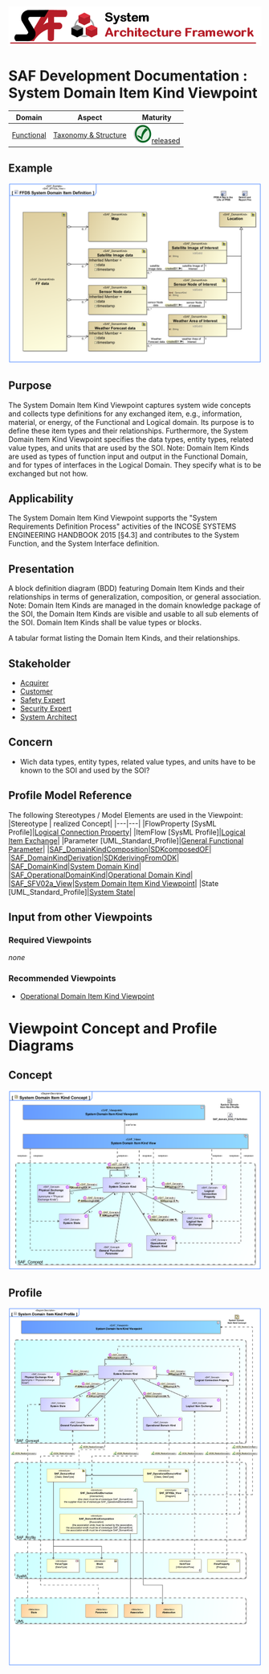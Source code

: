 ![System Architecture Framework](../../diagrams/Banner_SAF.png)
# SAF Development Documentation : System Domain Item Kind Viewpoint
|**Domain**|**Aspect**|**Maturity**|
| --- | --- | --- |
|[Functional](../../domains.md#Domain-Functional)|[Taxonomy & Structure](../../aspects.md#Aspect-Taxonomy-&-Structure)|![Released](../../diagrams/Symbol_confirmed.png )[released](../../using-saf/maturity.md#released)|
## Example
![System-Domain-Item-Kind-Viewpoint-primary-example.svg](../../diagrams/vp-examples/System-Domain-Item-Kind-Viewpoint-primary-example.svg)
## Purpose
The System Domain Item Kind Viewpoint captures system wide concepts and collects type definitions for any exchanged item, e.g., information, material, or energy, of the Functional and Logical domain. Its purpose is to define these item types and their relationships. Furthermore, the System Domain Item Kind Viewpoint specifies the data types, entity types, related value types, and units that are used by the SOI.
Note: Domain Item Kinds are used as types of function input and output in the Functional Domain, and for types of interfaces in the Logical Domain. They specify what is to be exchanged but not how.
## Applicability
The System Domain Item Kind Viewpoint supports the "System Requirements Definition Process" activities of the INCOSE SYSTEMS ENGINEERING HANDBOOK 2015 [§4.3] and contributes to the System Function, and the System Interface definition.
## Presentation
A block definition diagram (BDD) featuring Domain Item Kinds and their relationships in terms of generalization, composition, or general association. 
Note: Domain Item Kinds are managed in the domain knowledge package of the SOI, the Domain Item Kinds are visible and usable to all sub elements of the SOI. Domain Item Kinds shall be value types or blocks. 

A tabular format listing the Domain Item Kinds, and their relationships.

## Stakeholder
* [Acquirer](../../stakeholders.md#Acquirer)
* [Customer](../../stakeholders.md#Customer)
* [Safety Expert](../../stakeholders.md#Safety-Expert)
* [Security Expert](../../stakeholders.md#Security-Expert)
* [System Architect](../../stakeholders.md#System-Architect)
## Concern
* Wich data types, entity types, related value types, and units have to be known to the SOI and used by the SOI?
## Profile Model Reference
The following Stereotypes / Model Elements are used in the Viewpoint:
|Stereotype | realized Concept|
|---|---|
|FlowProperty [SysML Profile]|[Logical Connection Property](../concept/concepts.md#Logical-Connection-Property)|
|ItemFlow [SysML Profile]|[Logical Item Exchange](../concept/concepts.md#Logical-Item-Exchange)|
|Parameter [UML_Standard_Profile]|[General Functional Parameter](../concept/concepts.md#General-Functional-Parameter)|
|[SAF_DomainKindComposition](../../stereotypes.md#SAF_DomainKindComposition)|[SDKcomposedOF](../concept/concepts.md#SDKcomposedOF)|
|[SAF_DomainKindDerivation](../../stereotypes.md#SAF_DomainKindDerivation)|[SDKderivingFromODK](../concept/concepts.md#SDKderivingFromODK)|
|[SAF_DomainKind](../../stereotypes.md#SAF_DomainKind)|[System Domain Kind](../concept/concepts.md#System-Domain-Kind)|
|[SAF_OperationalDomainKind](../../stereotypes.md#SAF_OperationalDomainKind)|[Operational Domain Kind](../concept/concepts.md#Operational-Domain-Kind)|
|[SAF_SFV02a_View](../../stereotypes.md#SAF_SFV02a_View)|[System Domain Item Kind Viewpoint](../concept/concepts.md#System-Domain-Item-Kind-Viewpoint)|
|State [UML_Standard_Profile]|[System State](../concept/concepts.md#System-State)|
## Input from other Viewpoints
### Required Viewpoints
*none*
### Recommended Viewpoints
* [Operational Domain Item Kind Viewpoint](Operational-Domain-Item-Kind-Viewpoint.md)
# Viewpoint Concept and Profile Diagrams
## Concept
![System Domain Item Kind Concept](diagrams/System-Domain-Item-Kind-Concept.svg)
## Profile
![System Domain Item Kind Profile](diagrams/System-Domain-Item-Kind-Profile.svg)
